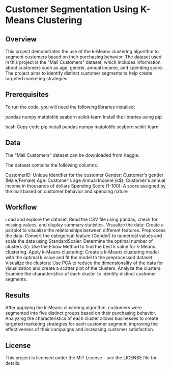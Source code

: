 # Customer Segmentation Using K-Means Clustering


## Overview
This project demonstrates the use of the k-Means clustering algorithm to segment customers based on their purchasing behavior. The dataset used in this project is the "Mall Customers" dataset, which includes information about customers such as age, gender, annual income, and spending score. The project aims to identify distinct customer segments to help create targeted marketing strategies.

## Prerequisites
To run the code, you will need the following libraries installed:

pandas
numpy
matplotlib
seaborn
scikit-learn
Install the libraries using pip:

bash
Copy code
pip install pandas numpy matplotlib seaborn scikit-learn

## Data

The "Mall Customers" dataset can be downloaded from Kaggle.

The dataset contains the following columns:

CustomerID: Unique identifier for the customer
Gender: Customer's gender (Male/Female)
Age: Customer's age
Annual Income (k$): Customer's annual income in thousands of dollars
Spending Score (1-100): A score assigned by the mall based on customer behavior and spending nature

## Workflow

Load and explore the dataset: Read the CSV file using pandas, check for missing values, and display summary statistics.
Visualize the data: Create a pairplot to visualize the relationships between different features.
Preprocess the data: Convert the categorical feature (Gender) to numerical values and scale the data using StandardScaler.
Determine the optimal number of clusters (k): Use the Elbow Method to find the best k value for k-Means clustering.
Apply k-Means clustering: Create a k-Means clustering model with the optimal k value and fit the model to the preprocessed dataset.
Visualize the clusters: Use PCA to reduce the dimensionality of the data for visualization and create a scatter plot of the clusters.
Analyze the clusters: Examine the characteristics of each cluster to identify distinct customer segments.

## Results 

After applying the k-Means clustering algorithm, customers were segmented into five distinct groups based on their purchasing behavior. Analyzing the characteristics of each cluster allows businesses to create targeted marketing strategies for each customer segment, improving the effectiveness of their campaigns and increasing customer satisfaction.

## License

This project is licensed under the MIT License - see the LICENSE file for details.
